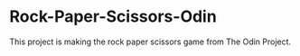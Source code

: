 # Rock-Paper-Scissors-Odin
This project is making the rock paper scissors game from The Odin Project.